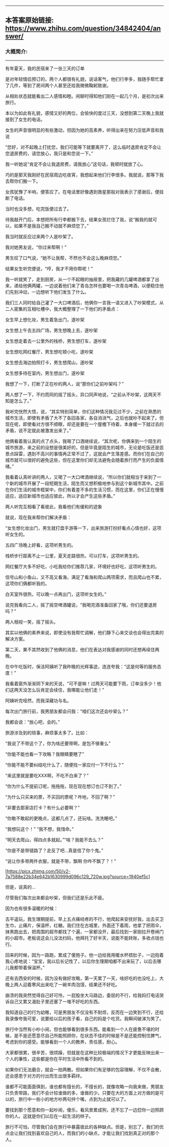 ----------------------------------------
## 本答案原始链接: https://www.zhihu.com/question/34842404/answer/
### 大概简介: 
----------------------------------------
有年夏天，我的民宿来了一张三天的订单

是对年轻情侣预订的，两个人都很有礼貌，说话客气，他们行李多，我随手帮忙拿了几件，等到了房间两个人甚至还给我微微鞠躬致谢。

从相处状态就能看出二人感情和睦。闲聊时得知他们刚在一起几个月，是初次出来旅行。

本以为如此有礼貌，感情又好的两位，会愉快的度过三天，没想到第二天晚上我就接到了女生的电话。

女生的声音很明显的有些激动，但因为她的高素养，听得出来在努力压低声音和我说

“您好，对不起晚上打扰您，我们可能等下就要离开了，这么临时退房肯定不会让您退房费的，请您放心，我只是和您说一下。”

我一听她说“肯定不会让我退房费，请我放心”这句话，我顿时就放了心。

巧的是那天我刚好在民宿周边吃夜宵，我想起来他们行李很多。我就说，那等下我去帮你们搬一下。

女孩犹豫了半响，便答应了。在电话里好像遇到救星那般对我表示了感谢后，便挂断了电话。

当时也没多想，吃完饭便过去了。

待我敲开门后，本想把所有行李都搬下去，结果女孩拦住了我，说“搬我的就可以，如果不是我自己搬不动就不麻烦您了。”

我当时就反应过来两个人是吵架了。

我对她男友说，“你过来帮啊！”

男生叹了口气说，“她不让我帮，不然也不会这么晚麻烦您。”

结果女生听完便说，“哼，我才不用你帮呢！”

我一听就笑了，走到厨房，从一个不起眼的抽屉里，把我藏的几罐啤酒都拿了出来，递给他俩两罐，一边说着他们来了青岛怎样也要喝一次青岛啤酒，以便稳住他们先别冲动，一边想听下他们发生了什么。

我们三人同时给自己灌了一大口啤酒后，他俩你一言我一语又进入了吵架模式，从二人密集的互相吐槽中，我大概整理了一下他们的矛盾点：

女生早上想化妆，男生着急出门，遂吵架

女生想上午去五四广场，男生想晚上去，遂吵架

女生想走着去一公里外的栈桥，男生想打车，遂吵架

女生想吃网红餐厅，男生想吃顿小吃，遂吵架

女生想去海边拍照打卡，男生想爬山，遂吵架

女生想多待在室内，男生想出门，遂吵架

我想了一下，打断了正在吵的两人，说“那你们之前吵架吗？”

两人想了一下，不约而同的摇了摇头，异口同声地说，“之前从不吵架，这两天不知是怎么了。”

我听完恍然大悟，说，“其实特别简单，你们这种情况我见过不少，之前在熟悉的城市生活，即使有矛盾了大不了各回各家，各自消消气，之后也就吵不起来了。但现在呢，即使看对方很不顺眼，却还是要在一个屋檐下待着，本身缓一下就过去的矛盾，说不定就此被激发出来了。”

他俩看着我认真的点了点头，我喝了口酒继续说，“其次呢，你俩来到一个陌生的城市旅游，来之前的设想是很美好的，但是毕竟是陌生的城市，无论是吃饭还是逛景点踩雷，遇到不高兴的事情再正常不过了，这就会产生落差感。而你们在自己的城市就可以很好的避免这些，但在这里你们却无法避免会随着旅行而产生的负面情绪。”

我看着认真听讲的两人，又喝了一大口啤酒继续说，“所以你们就相当于来到了一个新的城市开展了一段短期生活，陌生而又想积极地参与到这个新城市其中。之前在你们生活的城市框架中，你们有着差不多的生活习惯，而在这里，你们正在慢慢适应，适应新城市也适应彼此，所以才会产生这些矛盾。”

两人听完互相看了看彼此，我看他们有缓和的迹象

就说，现在我来帮你们解决矛盾：

“女生想化妆出门，男生就打盘手游等一下，出来旅游打扮好看点心情也好，这项听女生的。

五四广场晚上好看，这项听男生的。

栈桥步行距离不止一公里，夏天走路很热，可以打车，这项听男生的。

网红餐厅大多不好吃，小吃我给你们推荐几家，环境好也好吃，这项听男生的。

信号山和小鱼山，又不高又看海，满足了看海和爬山两项需求，而且爬山也不累，这项你们俩都听我的。

白天室外很热，可以晚一点再出门，这项听女生的。”

说完我看向二人，摇了摇空啤酒罐说，“我喝完酒准备回家了哦，你们还要退房吗？”

两人相视一笑，摇了摇头。

其实以他俩的素养来说，即使没有我帮忙调解，他们静下心来交谈也会得出完美的解决方案。

第二天，果不其然收到了他俩的消息，他们在表达对我感谢的同时还想再续住两晚。

在中午吃饭时，保洁阿姨听了我昨晚的光辉事迹，连连夸我：“这是何等的服务态度！”

我看着窗外渐渐阴下来的天说，“可不是嘛！过两天可能要下雨，订单没多少！他们这两天没怎么玩肯定会续住，我哪能让他们走！”

阿姨听完哑然，而我深藏功与名。

每次出门旅行前，我男朋友都会问我：“咱们这次还会吵架么？”

我都会说：“放心吧，会的。”




旅游涉及到的琐事，麻烦事太多了。比如：




“我说了不带这个了，你为啥还要带啊，是包不够重么”




“你能不能也看一下攻略？我眼睛要瞎了”




“你能不能不要纠结吃什么了，随便找一家应付一下不行么？”




“来这里就是要吃XXX啊，不吃不白来了？”




“你为什么不提前订呢，拖拖拖，现在现在想订也订不到了。”




“为什么只买来的票，不买回的票呢？咋地，不回了啊？”




“非要去那家店打卡？有什么必要啊？”




“你敢不敢起的更晚点，这都几点了，还玩啥。洗洗睡吧。”




“我想玩这个！” “我不想，我惜命。”




“明天去爬山，得四点多就起。”“啥？我能不去么？”




“你是不是带错路了？走反了吧…真是信了你个鬼。”




“说让你多带两件衣服，就是不带，飘啊 你咋不飘了？！”

[https://picx.zhimg.com/50/v2-7a7588e22b34e642b1630999d096c129_720w.jpg?source=1940ef5c]

但是，说真的…

尽管我们每次出来都会吵架，但我们还是乐此不疲。

因为也有很多温暖的时候：




去平遥玩，我生理期提前，早上五点痛经疼的不行，他爬起来安抚好我，出去买卫生巾，止痛片，保温杯，红糖。我们住在古城里，外面还下着雨，他拿了把雨伞，抹黑跑出去，把周围的超市都找了个遍，一家都没开，最后找到一家刚拉开卷闸门的小超市。老板说这会儿没法扫码，他拜托了好半天，说能不能转账，多收点钱也行。




回来的时候，因为一路跑，累成了傻狍子。他一边给我用暖水杯捂肚子，一边抱着我心疼地说：“宝宝，我以后长记性了，以后你生理期咱都不出来玩了，以后去哪儿我都带着保温杯。”




还有去西安的时候，因为没有做好攻略，第一天累了一天，啥好吃的也没吃上，大晚上两人迎着寒风出来吃了一碗羊肉泡馍，结果还不好吃。

崩溃的我突然觉得自己好可怜，一屁股坐大马路边，委屈的不行，给我妈打电话哭诉自己又累又渴肚子里还塞了一堆不好吃的东西。

我知道自己的行为幼稚，可是男朋友不仅没有不耐烦，反而在一边笑到不行，还给我录像夸我可爱，说要给以后的孩子看，自己的妈是个吃货。我瞬间破涕为笑了。




旅行中当然有小吵小闹，但也能够看到很多东西。能看到一个人在疲惫不堪的时候，是不是还愿意尽自己所能照顾你，在状态不佳的时候是不是还能控制住脾气，考虑到你的感受。能够看到一个人的教养，责任感，耐心。




大家都很累，很辛苦，很烦躁，但就是在这种比较极端的情况下才更能反映出来一个人的秉性，这些都是你在平时生活中所看不到的。




如果你们无法磨合，就会一拍两散。但如果你们有足够的包容理解，不仅不会散，还会感恩于对方的付出而生出很多羁绊。




谁都不可能面面俱到，谁也都有擅长的，不擅长的，就像攻略一向我来做，男朋友只负责带路，我们不会计较谁做的多，谁做的少。只要在大的方面上对方做的是可以的，旅行中一些小的地方吵两句拌个嘴，点到为止就可以了。




要找到那个愿意和你一起吵闹，傻乐，看风景累成狗，还不忘了一边怼你一边照顾你的人。这就是你们以后在一起生活的样子。

旅行不可怕，尽管我们会在旅行中暴露彼此的各种缺点。但是，别忘了，我们的优点会让我们找到喜欢自己的人，而我们的小缺点，才能让我们找到真正对的那个人。

